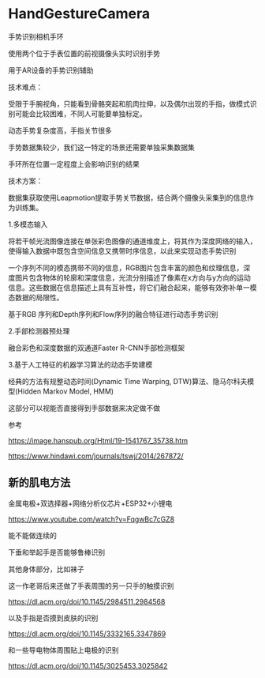 # HandGestureCamera
手势识别相机手环



使用两个位于手表位置的前视摄像头实时识别手势

用于AR设备的手势识别辅助



技术难点：

受限于手腕视角，只能看到骨骼突起和肌肉拉伸，以及偶尔出现的手指，做模式识别可能会比较困难，不同人可能要单独标定。

动态手势复杂度高，手指关节很多

手势数据集较少，我们这一特定的场景还需要单独采集数据集

手环所在位置一定程度上会影响识别的结果



技术方案：

数据集获取使用Leapmotion提取手势关节数据，结合两个摄像头采集到的信息作为训练集。

1.多模态输入

将若干帧光流图像连接在单张彩色图像的通道维度上，将其作为深度网络的输入，使得输入数据中既包含空间信息又携带时序信息，以此来实现动态手势识别

一个序列不同的模态携带不同的信息，RGB图片包含丰富的颜色和纹理信息，深度图片包含物体的轮廓和深度信息，光流分别描述了像素在x方向与y方向的运动信息。这些数据在信息描述上具有互补性，将它们融合起来，能够有效弥补单一模态数据的局限性。

基于RGB 序列和Depth序列和Flow序列的融合特征进行动态手势识别

2.手部检测器预处理

融合彩色和深度数据的双通道Faster R-CNN手部检测框架

3.基于人工特征的机器学习算法的动态手势建模

经典的方法有规整动态时间(Dynamic Time Warping, DTW)算法、隐马尔科夫模型(Hidden Markov Model, HMM)

这部分可以视能否直接得到手部数据来决定做不做



参考

https://image.hanspub.org/Html/19-1541767_35738.htm

https://www.hindawi.com/journals/tswj/2014/267872/



## 新的肌电方法

金属电极+双选择器+网络分析仪芯片+ESP32+小锂电

https://www.youtube.com/watch?v=FqgwBc7cGZ8

能不能做连续的

下垂和举起手是否能够鲁棒识别

其他身体部分，比如袜子



这一作老哥后来还做了手表周围的另一只手的触摸识别

https://dl.acm.org/doi/10.1145/2984511.2984568

以及手指是否摸到皮肤的识别

https://dl.acm.org/doi/10.1145/3332165.3347869

和一些导电物体周围贴上电极的识别

https://dl.acm.org/doi/10.1145/3025453.3025842
